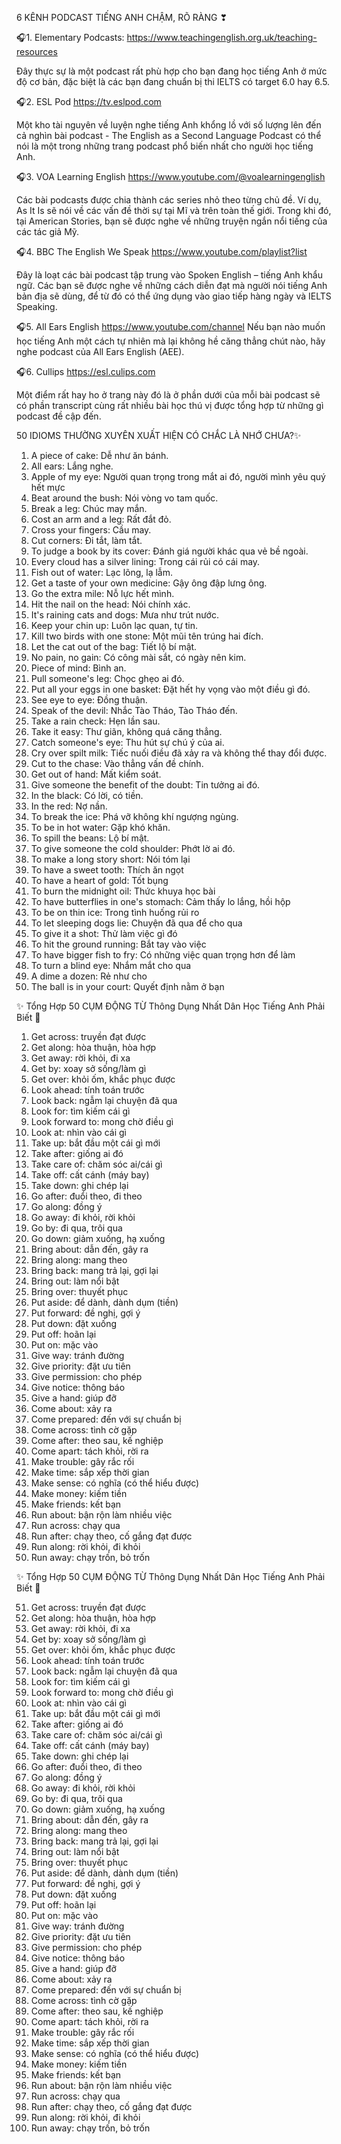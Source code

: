 6 KÊNH PODCAST TIẾNG ANH CHẬM, RÕ RÀNG ❣

🎧1. Elementary Podcasts: https://www.teachingenglish.org.uk/teaching-resources

Đây thực sự là một podcast rất phù hợp cho bạn đang học tiếng Anh ở mức độ cơ bản, đặc biệt là các bạn đang chuẩn bị thi IELTS có target 6.0 hay 6.5.

🎧2. ESL Pod https://tv.eslpod.com

Một kho tài nguyên về luyện nghe tiếng Anh khổng lồ với số lượng lên đến cả nghìn bài podcast - The English as a Second Language Podcast có thể nói là một trong những trang podcast phổ biến nhất cho người học tiếng Anh.

🎧3. VOA Learning English https://www.youtube.com/@voalearningenglish

Các bài podcasts được chia thành các series nhỏ theo từng chủ đề.
Ví dụ, As It Is sẽ nói về các vấn đề thời sự tại Mĩ và trên toàn thế giới. Trong khi đó, tại American Stories, bạn sẽ được nghe về những truyện ngắn nổi tiếng của các tác giả Mỹ.

🎧4. BBC The English We Speak https://www.youtube.com/playlist?list

Đây là loạt các bài podcast tập trung vào Spoken English – tiếng Anh khẩu ngữ. Các bạn sẽ được nghe về những cách diễn đạt mà người nói tiếng Anh bản địa sẽ dùng, để từ đó có thể ứng dụng vào giao tiếp hàng ngày và IELTS Speaking.

🎧5. All Ears English https://www.youtube.com/channel
Nếu bạn nào muốn học tiếng Anh một cách tự nhiên mà lại không hề căng thẳng chút nào, hãy nghe podcast của All Ears English (AEE).

🎧6. Cullips https://esl.culips.com

Một điểm rất hay ho ở trang này đó là ở phần dưới của mỗi bài podcast sẽ có phần transcript cùng rất nhiều bài học thú vị được tổng hợp từ những gì podcast đề cập đến.

50 IDIOMS THƯỜNG XUYÊN XUẤT HIỆN CÓ CHẮC LÀ NHỚ CHƯA?✨

1. A piece of cake: Dễ như ăn bánh.
2. All ears: Lắng nghe.
3. Apple of my eye: Người quan trọng trong mắt ai đó, người mình yêu quý hết mực
4. Beat around the bush: Nói vòng vo tam quốc.
5. Break a leg: Chúc may mắn.
6. Cost an arm and a leg: Rất đắt đỏ.
7. Cross your fingers: Cầu may.
8. Cut corners: Đi tắt, làm tắt.
9. To judge a book by its cover: Đánh giá người khác qua vẻ bề ngoài.
10. Every cloud has a silver lining: Trong cái rủi có cái may.
11. Fish out of water: Lạc lõng, lạ lẫm.
12. Get a taste of your own medicine: Gậy ông đập lưng ông.
13. Go the extra mile: Nỗ lực hết mình.
14. Hit the nail on the head: Nói chính xác.
15. It's raining cats and dogs: Mưa như trút nước.
16. Keep your chin up: Luôn lạc quan, tự tin.
17. Kill two birds with one stone: Một mũi tên trúng hai đích.
18. Let the cat out of the bag: Tiết lộ bí mật.
19. No pain, no gain: Có công mài sắt, có ngày nên kim.
20. Piece of mind: Bình an.
21. Pull someone's leg: Chọc ghẹo ai đó.
22. Put all your eggs in one basket: Đặt hết hy vọng vào một điều gì đó.
23. See eye to eye: Đồng thuận.
24. Speak of the devil: Nhắc Tào Tháo, Tào Tháo đến.
25. Take a rain check: Hẹn lần sau.
26. Take it easy: Thư giãn, không quá căng thẳng.
27. Catch someone's eye: Thu hút sự chú ý của ai.
28. Cry over spilt milk: Tiếc nuối điều đã xảy ra và không thể thay đổi được.
29. Cut to the chase: Vào thẳng vấn đề chính.
30. Get out of hand: Mất kiểm soát.
31. Give someone the benefit of the doubt: Tin tưởng ai đó.
32. In the black: Có lời, có tiền.
33. In the red: Nợ nần.
34. To break the ice: Phá vỡ không khí ngượng ngùng.
35. To be in hot water: Gặp khó khăn.
36. To spill the beans: Lộ bí mật.
37. To give someone the cold shoulder: Phớt lờ ai đó.
38. To make a long story short: Nói tóm lại
39. To have a sweet tooth: Thích ăn ngọt
40. To have a heart of gold: Tốt bụng
41. To burn the midnight oil: Thức khuya học bài
42. To have butterflies in one's stomach: Cảm thấy lo lắng, hồi hộp
43. To be on thin ice: Trong tình huống rủi ro
44. To let sleeping dogs lie: Chuyện đã qua để cho qua
45. To give it a shot: Thử làm việc gì đó
46. To hit the ground running: Bắt tay vào việc
47. To have bigger fish to fry: Có những việc quan trọng hơn để làm
48. To turn a blind eye: Nhắm mắt cho qua
49. A dime a dozen: Rẻ như cho
50. The ball is in your court: Quyết định nằm ở bạn

✨ Tổng Hợp 50 CỤM ĐỘNG TỪ Thông Dụng Nhất Dân Học Tiếng Anh Phải Biết 🫧

1. Get across: truyền đạt được
2. Get along: hòa thuận, hòa hợp
3. Get away: rời khỏi, đi xa
4. Get by: xoay sở sống/làm gì
5. Get over: khỏi ốm, khắc phục được
6. Look ahead: tính toán trước
7. Look back: ngẫm lại chuyện đã qua
8. Look for: tìm kiếm cái gì
9. Look forward to: mong chờ điều gì
10. Look at: nhìn vào cái gì
11. Take up: bắt đầu một cái gì mới
12. Take after: giống ai đó
13. Take care of: chăm sóc ai/cái gì
14. Take off: cất cánh (máy bay)
15. Take down: ghi chép lại
16. Go after: đuổi theo, đi theo
17. Go along: đồng ý
18. Go away: đi khỏi, rời khỏi
19. Go by: đi qua, trôi qua
20. Go down: giảm xuống, hạ xuống
21. Bring about: dẫn đến, gây ra
22. Bring along: mang theo
23. Bring back: mang trả lại, gợi lại
24. Bring out: làm nổi bật
25. Bring over: thuyết phục
26. Put aside: để dành, dành dụm (tiền)
27. Put forward: đề nghị, gợi ý
28. Put down: đặt xuống
29. Put off: hoãn lại
30. Put on: mặc vào
31. Give way: tránh đường
32. Give priority: đặt ưu tiên
33. Give permission: cho phép
34. Give notice: thông báo
35. Give a hand: giúp đỡ
36. Come about: xảy ra
37. Come prepared: đến với sự chuẩn bị
38. Come across: tình cờ gặp
39. Come after: theo sau, kế nghiệp
40. Come apart: tách khỏi, rời ra
41. Make trouble: gây rắc rối
42. Make time: sắp xếp thời gian
43. Make sense: có nghĩa (có thể hiểu được)
44. Make money: kiếm tiền
45. Make friends: kết bạn
46. Run about: bận rộn làm nhiều việc
47. Run across: chạy qua
48. Run after: chạy theo, cố gắng đạt được
49. Run along: rời khỏi, đi khỏi
50. Run away: chạy trốn, bỏ trốn

✨ Tổng Hợp 50 CỤM ĐỘNG TỪ Thông Dụng Nhất Dân Học Tiếng Anh Phải Biết 🫧

51. Get across: truyền đạt được
52. Get along: hòa thuận, hòa hợp
53. Get away: rời khỏi, đi xa
54. Get by: xoay sở sống/làm gì
55. Get over: khỏi ốm, khắc phục được
56. Look ahead: tính toán trước
57. Look back: ngẫm lại chuyện đã qua
58. Look for: tìm kiếm cái gì
59. Look forward to: mong chờ điều gì
60. Look at: nhìn vào cái gì
61. Take up: bắt đầu một cái gì mới
62. Take after: giống ai đó
63. Take care of: chăm sóc ai/cái gì
64. Take off: cất cánh (máy bay)
65. Take down: ghi chép lại
66. Go after: đuổi theo, đi theo
67. Go along: đồng ý
68. Go away: đi khỏi, rời khỏi
69. Go by: đi qua, trôi qua
70. Go down: giảm xuống, hạ xuống
71. Bring about: dẫn đến, gây ra
72. Bring along: mang theo
73. Bring back: mang trả lại, gợi lại
74. Bring out: làm nổi bật
75. Bring over: thuyết phục
76. Put aside: để dành, dành dụm (tiền)
77. Put forward: đề nghị, gợi ý
78. Put down: đặt xuống
79. Put off: hoãn lại
80. Put on: mặc vào
81. Give way: tránh đường
82. Give priority: đặt ưu tiên
83. Give permission: cho phép
84. Give notice: thông báo
85. Give a hand: giúp đỡ
86. Come about: xảy ra
87. Come prepared: đến với sự chuẩn bị
88. Come across: tình cờ gặp
89. Come after: theo sau, kế nghiệp
90. Come apart: tách khỏi, rời ra
91. Make trouble: gây rắc rối
92. Make time: sắp xếp thời gian
93. Make sense: có nghĩa (có thể hiểu được)
94. Make money: kiếm tiền
95. Make friends: kết bạn
96. Run about: bận rộn làm nhiều việc
97. Run across: chạy qua
98. Run after: chạy theo, cố gắng đạt được
99. Run along: rời khỏi, đi khỏi
100.  Run away: chạy trốn, bỏ trốn
